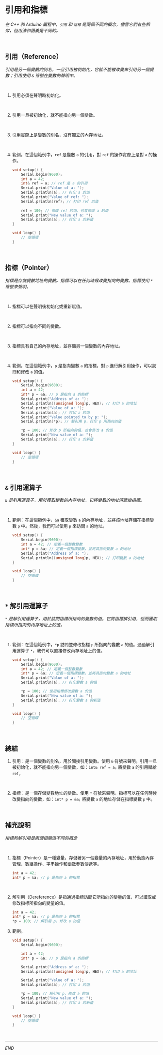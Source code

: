 # 引用和指標

_在 C++ 和 Arduino 編程中，`引用` 和 `指標` 是兩個不同的概念，儘管它們有些相似，但用法和語義是不同的。_

<br>

## 引用（Reference）

_引用是另一個變數的別名，一旦引用被初始化，它就不能被改變來引用另一個變數；引用使用 `&` 符號在變數的聲明中。_

<br>

1. 引用必須在聲明時初始化。

<br>

2. 引用一旦被初始化，就不能指向另一個變數。

<br>

3. 引用實際上是變數的別名，沒有獨立的內存地址。

<br>

4. 範例，在這個範例中，`ref` 是變數 `a` 的引用，對 `ref` 的操作實際上是對 `a` 的操作。

    ```cpp
    void setup() {
        Serial.begin(9600);
        int a = 42;
        int& ref = a; // ref 是 a 的引用
        Serial.print("Value of a: ");
        Serial.println(a); // 打印 a 的值
        Serial.print("Value of ref: ");
        Serial.println(ref); // 打印 ref 的值
        
        ref = 100; // 修改 ref 的值，也會修改 a 的值
        Serial.print("New value of a: ");
        Serial.println(a); // 打印 a 的新值
    }

    void loop() {
        // 空循環
    }
    ```

<br>

## 指標（Pointer）

_指標是存儲變數地址的變數。指標可以在任何時候改變指向的變數。指標使用 `*` 符號來聲明。_

<br>

1. 指標可以在聲明後初始化或重新賦值。

<br>

2. 指標可以指向不同的變數。

<br>

3. 指標具有自己的內存地址，並存儲另一個變數的內存地址。

<br>

4. 範例，在這個範例中，`p` 是指向變數 `a` 的指標，對 `p` 進行解引用操作，可以訪問和修改 `a` 的值。

    ```cpp
    void setup() {
        Serial.begin(9600);
        int a = 42;
        int* p = &a; // p 是指向 a 的指標
        Serial.print("Address of a: ");
        Serial.println((unsigned long)p, HEX); // 打印 a 的地址
        Serial.print("Value of a: ");
        Serial.println(a); // 打印 a 的值
        Serial.print("Value pointed to by p: ");
        Serial.println(*p); // 解引用 p，打印 p 所指向的值

        *p = 100; // 修改 p 所指向的值，也會修改 a 的值
        Serial.print("New value of a: ");
        Serial.println(a); // 打印 a 的新值
    }

    void loop() {
        // 空循環
    }
    ```

<br>

## `&` 引用運算子

_`&` 是引用運算子，用於獲取變數的內存地址，它將變數的地址傳遞給指標。_

<br>

1. 範例：在這個範例中，`&a` 獲取變數 `a` 的內存地址，並將該地址存儲在指標變數 `p` 中。然後，我們可以使用 `p` 來訪問 `a` 的地址。

    ```cpp
    void setup() {
        Serial.begin(9600);
        int a = 42; // 定義一個整數變數
        int* p = &a; // 定義一個指標變數，並將其指向變數 a 的地址
        Serial.print("Address of a: ");
        Serial.println((unsigned long)p, HEX); // 打印變數 a 的地址
    }

    void loop() {
        // 空循環
    }
    ```

<br>

## `*` 解引用運算子

_`*` 是解引用運算子，用於訪問指標所指向的變數的值。它將指標解引用，從而獲取指標所指向的內存地址上的值。_

<br>

1. 範例：在這個範例中，`*p` 訪問並修改指標 `p` 所指向的變數 `a` 的值。通過解引用運算子 `*`，我們可以直接修改內存地址上的值。

    ```cpp
    void setup() {
        Serial.begin(9600);
        int a = 42; // 定義一個整數變數
        int* p = &a; // 定義一個指標變數，並將其指向變數 a 的地址
        Serial.print("Value of a: ");
        Serial.println(a); // 打印變數 a 的值

        *p = 100; // 使用指標修改變數 a 的值
        Serial.print("New value of a: ");
        Serial.println(a); // 打印變數 a 的新值
    }

    void loop() {
        // 空循環
    }
    ```

<br>

## 總結

1. 引用：是一個變數的別名，用於間接引用變數。使用 `&` 符號來聲明。引用一旦被初始化，就不能指向另一個變數，如：`int& ref = a;` 將變數 `a` 的引用賦給 `ref`。

<br>

2. 指標：是一個存儲變數地址的變數。使用 `*` 符號來聲明。指標可以在任何時候改變指向的變數，如：`int* p = &a;` 將變數 `a` 的地址存儲在指標變數 `p` 中。

<br>

## 補充說明

_指標和解引用是兩個相關但不同的概念_

<br>

1. 指標（Pointer）是一種變量，存儲著另一個變量的內存地址，用於動態內存管理、數組操作、字串操作和函數參數傳遞等。

    ```cpp
    int a = 42;
    int* p = &a; // p 是指向 a 的指標
    ```

<br>

2. 解引用（Dereference）是指通過指標訪問它所指向的變量的值，可以讀取或修改指標所指向的變量的值。

    ```cpp
    int a = 42;
    int* p = &a; // p 是指向 a 的指標
    *p = 100; // 解引用 p，修改 a 的值
    ```

3. 範例。

    ```cpp
    void setup() {
        Serial.begin(9600);

        int a = 42;
        int* p = &a; // p 是指向 a 的指標

        Serial.print("Address of a: ");
        Serial.println((unsigned long)p, HEX); // 打印 a 的地址

        Serial.print("Value of a: ");
        Serial.println(a); // 打印 a 的值

        *p = 100; // 解引用 p，修改 a 的值
        Serial.print("New value of a: ");
        Serial.println(a); // 打印 a 的新值
    }

    void loop() {
        // 空循環
    }
    ```

<br>

___

_END_
